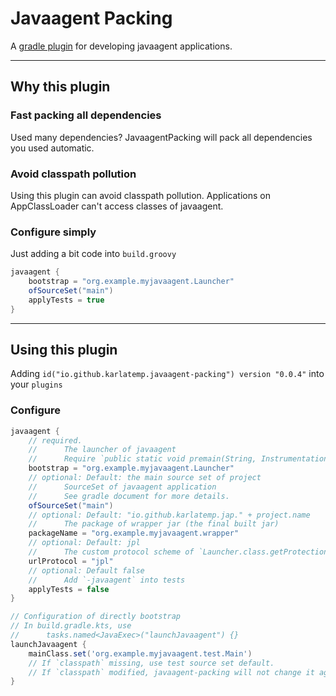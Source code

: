# Javaagent Packing

A [gradle plugin](https://plugins.gradle.org/plugin/io.github.karlatemp.javaagent-packing)
for developing javaagent applications.

-----

## Why this plugin

### Fast packing all dependencies

Used many dependencies? JavaagentPacking will pack all dependencies you used automatic.

### Avoid classpath pollution

Using this plugin can avoid classpath pollution. Applications on AppClassLoader can't access classes of javaagent.

### Configure simply

Just adding a bit code into `build.groovy`

```groovy
javaagent {
    bootstrap = "org.example.myjavaagent.Launcher"
    ofSourceSet("main")
    applyTests = true
}
```

----

## Using this plugin

Adding `id("io.github.karlatemp.javaagent-packing") version "0.0.4"` into your `plugins`

### Configure

```groovy
javaagent {
    // required.
    //      The launcher of javaagent
    //      Require `public static void premain(String, Instrumentation)` exists
    bootstrap = "org.example.myjavaagent.Launcher"
    // optional: Default: the main source set of project
    //      SourceSet of javaagent application
    //      See gradle document for more details.
    ofSourceSet("main")
    // optional: Default: "io.github.karlatemp.jap." + project.name
    //      The package of wrapper jar (the final built jar)
    packageName = "org.example.myjavaagent.wrapper"
    // optional: Default: jpl
    //      The custom protocol scheme of `Launcher.class.getProtectionDomain().getLocation()`
    urlProtocol = "jpl"
    // optional: Default false
    //      Add `-javaagent` into tests
    applyTests = false
}

// Configuration of directly bootstrap
// In build.gradle.kts, use
//      tasks.named<JavaExec>("launchJavaagent") {}
launchJavaagent {
    mainClass.set('org.example.myjavaagent.test.Main')
    // If `classpath` missing, use test source set default.
    // If `classpath` modified, javaagent-packing will not change it again.
}

```
